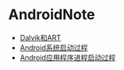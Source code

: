 # AndroidNote

- [Dalvik和ART](Dalvik和ART.md)
- [Android系统启动过程](Android系统启动过程.md)
- [Android应用程序进程启动过程](Android应用程序进程启动过程.md)